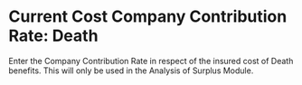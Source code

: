 # Current Cost Company Contribution Rate: Death

Enter the Company Contribution Rate in respect of the insured cost of
Death benefits. This will only be used in the Analysis of Surplus
Module.
